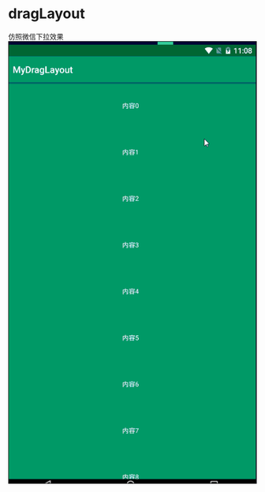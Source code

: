 # dragLayout
仿照微信下拉效果
![image](https://github.com/codejoyfun/dragLayout/blob/master/mydraglayout.gif )   
